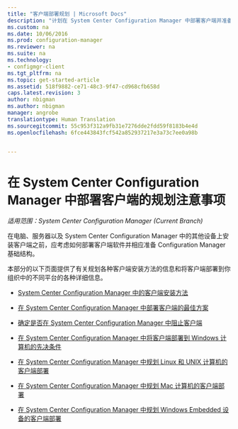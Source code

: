 ```yaml
---
title: "客户端部署规划 | Microsoft Docs"
description: "计划在 System Center Configuration Manager 中部署客户端并准备基础结构。"
ms.custom: na
ms.date: 10/06/2016
ms.prod: configuration-manager
ms.reviewer: na
ms.suite: na
ms.technology:
- configmgr-client
ms.tgt_pltfrm: na
ms.topic: get-started-article
ms.assetid: 518f9882-ce71-48c3-9f47-cd968cfb658d
caps.latest.revision: 3
author: nbigman
ms.author: nbigman
manager: angrobe
translationtype: Human Translation
ms.sourcegitcommit: 55c953f312a9fb31e7276dde2fdd59f8183b4e4d
ms.openlocfilehash: 6fce443843fcf542a852937217e3a73c7ee0a98b


---
```

# <a name="planning-considerations-for-deploying-clients-in-system-center-configuration-manager"></a>在 System Center Configuration Manager 中部署客户端的规划注意事项

*适用范围：System Center Configuration Manager (Current Branch)*

在电脑、服务器以及 System Center Configuration Manager 中的其他设备上安装客户端之前，应考虑如何部署客户端软件并相应准备 Configuration Manager 基础结构。  

 本部分的以下页面提供了有关规划各种客户端安装方法的信息和将客户端部署到你组织中的不同平台的各种详细信息。  

-   [System Center Configuration Manager 中的客户端安装方法](../../../../core/clients/deploy/plan/client-installation-methods.md)  

-   [在 System Center Configuration Manager 中部署客户端的最佳方案](../../../../core/clients/deploy/plan/best-practices-for-client-deployment.md)  

-   [确定是否在 System Center Configuration Manager 中阻止客户端](../../../../core/clients/deploy/plan/determine-whether-to-block-clients.md)  

-   [在 System Center Configuration Manager 中将客户端部署到 Windows 计算机的先决条件](../../../../core/clients/deploy/prerequisites-for-deploying-clients-to-windows-computers.md)  

-   [在 System Center Configuration Manager 中规划 Linux 和 UNIX 计算机的客户端部署](../../../../core/clients/deploy/plan/planning-for-client-deployment-to-linux-and-unix-computers.md)  

-   [在 System Center Configuration Manager 中规划 Mac 计算机的客户端部署](../../../../core/clients/deploy/plan/planning-for-client-deployment-to-mac-computers.md)  

-   [在 System Center Configuration Manager 中规划 Windows Embedded 设备的客户端部署](../../../../core/clients/deploy/plan/planning-for-client-deployment-to-windows-embedded-devices.md)  



<!--HONumber=Dec16_HO3-->


